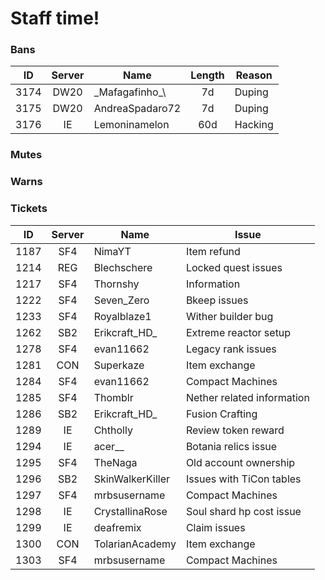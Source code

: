 # Staff time!  

### Bans  
|ID      |Server  |Name             |Length      |Reason                    |
|:------:|:------:|-----------------|:----------:|--------------------------|
|3174    |DW20    |\_Mafagafinho_\  |7d          |Duping                    |
|3175    |DW20    |AndreaSpadaro72  |7d          |Duping                    |
|3176    |IE      |Lemoninamelon    |60d         |Hacking                   |

### Mutes  


### Warns  


### Tickets  
|ID      |Server  |Name             |Issue                     |
|:------:|:------:|-----------------|--------------------------|
|1187    |SF4     |NimaYT           |Item refund               |
|1214    |REG     |Blechschere      |Locked quest issues       |
|1217    |SF4     |Thornshy         |Information               |
|1222    |SF4     |Seven_Zero       |Bkeep issues              |
|1233    |SF4     |Royalblaze1      |Wither builder bug        |
|1262    |SB2     |Erikcraft_HD_    |Extreme reactor setup     |
|1278    |SF4     |evan11662        |Legacy rank issues        |
|1281    |CON     |Superkaze        |Item exchange             |
|1284    |SF4     |evan11662        |Compact Machines          |
|1285    |SF4     |Thomblr          |Nether related information|
|1286    |SB2     |Erikcraft_HD_    |Fusion Crafting           |
|1289    |IE      |Chtholly         |Review token reward       |
|1294    |IE      |acer__           |Botania relics issue      |
|1295    |SF4     |TheNaga          |Old account ownership     |
|1296    |SB2     |SkinWalkerKiller |Issues with TiCon tables  |
|1297    |SF4     |mrbsusername     |Compact Machines          |
|1298    |IE      |CrystallinaRose  |Soul shard hp cost issue  |
|1299    |IE      |deafremix        |Claim issues              |
|1300    |CON     |TolarianAcademy  |Item exchange             |
|1303    |SF4     |mrbsusername     |Compact Machines          |
